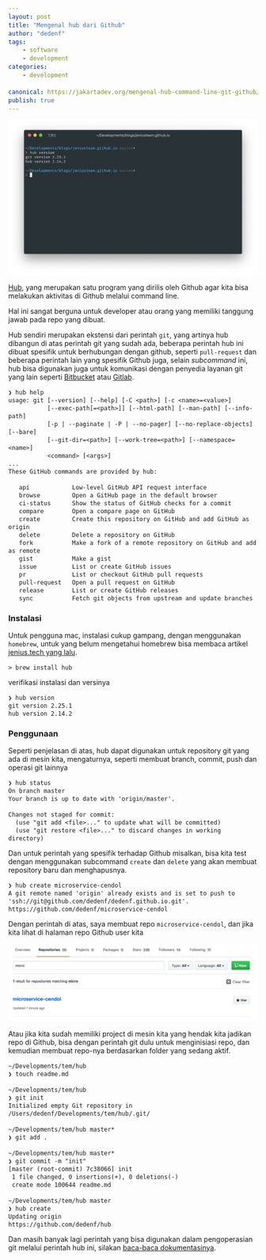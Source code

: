 ```yaml
---
layout: post
title: "Mengenal hub dari Github"
author: "dedenf"
tags: 
    - software
    - development
categories: 
    - development

canonical: https://jakartadev.org/mengenal-hub-command-line-git-github/
publish: true
---
```


![](/images/posts/hub.jpg)

[Hub](https://hub.github.com/), yang merupakan satu program yang dirilis oleh Github agar kita bisa melakukan aktivitas di Github melalui command line.

Hal ini sangat berguna untuk developer atau orang yang memiliki tanggung jawab pada repo yang dibuat.

Hub sendiri merupakan ekstensi dari perintah `git`, yang artinya hub dibangun di atas perintah git yang sudah ada, beberapa perintah hub ini dibuat spesifik untuk berhubungan dengan github, seperti `pull-request` dan beberapa perintah lain yang spesifik Github juga, selain _subcommand_ ini, hub bisa digunakan juga untuk komunikasi dengan penyedia layanan git yang lain seperti [Bitbucket](https://bitbucket.org/) atau [Gitlab](https://gitlab.com/).

<!-- more -->

```shell
❯ hub help
usage: git [--version] [--help] [-C <path>] [-c <name>=<value>]
           [--exec-path[=<path>]] [--html-path] [--man-path] [--info-path]
           [-p | --paginate | -P | --no-pager] [--no-replace-objects] [--bare]
           [--git-dir=<path>] [--work-tree=<path>] [--namespace=<name>]
           <command> [<args>]
...
These GitHub commands are provided by hub:

   api            Low-level GitHub API request interface
   browse         Open a GitHub page in the default browser
   ci-status      Show the status of GitHub checks for a commit
   compare        Open a compare page on GitHub
   create         Create this repository on GitHub and add GitHub as origin
   delete         Delete a repository on GitHub
   fork           Make a fork of a remote repository on GitHub and add as remote
   gist           Make a gist
   issue          List or create GitHub issues
   pr             List or checkout GitHub pull requests
   pull-request   Open a pull request on GitHub
   release        List or create GitHub releases
   sync           Fetch git objects from upstream and update branches
```



### Instalasi
Untuk pengguna mac, instalasi cukup gampang, dengan menggunakan `homebrew`, untuk yang belum mengetahui homebrew bisa membaca artikel [jenius.tech yang lalu](https://jenius.tech/2018/01/11/hipster-commit/).

```shell
> brew install hub
```
verifikasi instalasi dan versinya

```shell
❯ hub version
git version 2.25.1
hub version 2.14.2
```

### Penggunaan
Seperti penjelasan di atas, hub dapat digunakan untuk repository git yang ada di mesin kita, mengaturnya, seperti membuat branch, commit, push dan operasi git lainnya

```shell
❯ hub status
On branch master
Your branch is up to date with 'origin/master'.

Changes not staged for commit:
  (use "git add <file>..." to update what will be committed)
  (use "git restore <file>..." to discard changes in working directory)
```

Dan untuk perintah yang spesifik terhadap Github misalkan, bisa kita test dengan menggunakan subcommand `create` dan `delete` yang akan membuat repository baru dan menghapusnya.

```shell
❯ hub create microservice-cendol
A git remote named 'origin' already exists and is set to push to 'ssh://git@github.com/dedenf/dedenf.github.io.git'.
https://github.com/dedenf/microservice-cendol
```
Dengan perintah di atas, saya membuat repo `microservice-cendol`, dan jika kita lihat di halaman repo Github user kita

![](/images/posts/hub-create.jpg)

Atau jika kita sudah memiliki project di mesin kita yang hendak kita jadikan repo di Github, bisa dengan perintah git dulu untuk menginisiasi repo, dan kemudian membuat repo-nya berdasarkan folder yang sedang aktif.

```shell
~/Developments/tem/hub
❯ touch readme.md

~/Developments/tem/hub
❯ git init
Initialized empty Git repository in /Users/dedenf/Developments/tem/hub/.git/

~/Developments/tem/hub master*
❯ git add .

~/Developments/tem/hub master*
❯ git commit -m "init"
[master (root-commit) 7c38066] init
 1 file changed, 0 insertions(+), 0 deletions(-)
 create mode 100644 readme.md

~/Developments/tem/hub master
❯ hub create
Updating origin
https://github.com/dedenf/hub
```

Dan masih banyak lagi perintah yang bisa digunakan dalam pengoperasian git melalui perintah hub ini, silakan [baca-baca dokumentasinya](https://hub.github.com/hub.1.html).